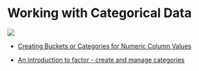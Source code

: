 # Working with Categorical Data

![](images/categories1.png)

* [Creating Buckets or Categories for Numeric Column Values](https://blog.exploratory.io/creating-buckets-or-clusters-for-numeric-column-values-in-exploratory-d04901b32d35)

* [An introduction to factor - create and manage categories](https://blog.exploratory.io/why-factor-is-one-of-the-most-amazing-things-in-r-e967fe27d292)

